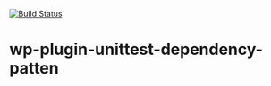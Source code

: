 [![Build Status](https://travis-ci.org/horike37/wp-plugin-unittest-dependency-patten.svg?branch=master)](https://travis-ci.org/horike37/wp-plugin-unittest-dependency-patten)
# wp-plugin-unittest-dependency-patten
